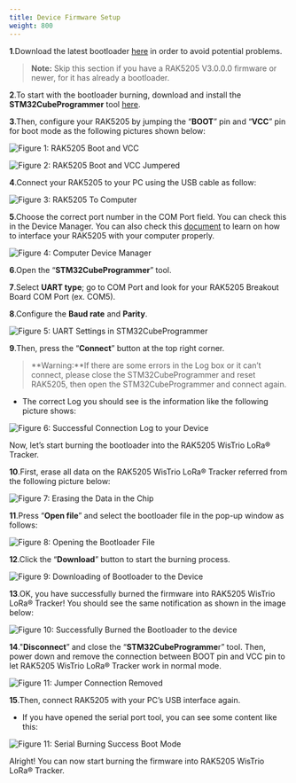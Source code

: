 ```yaml
---
title: Device Firmware Setup
weight: 800
---
```


**1**.Download the latest bootloader [here](https://downloads.rakwireless.com/en/LoRa/WisTrio-LoRa-RAK5205/Firmware/) in order to avoid potential problems.

>**Note:** Skip this section if you have a RAK5205 V3.0.0.0 firmware or newer, for it has already a bootloader.

**2**.To start with the bootloader burning, download and install the **STM32CubeProgrammer** tool [here](https://www.st.com/content/st_com/en/products/development-tools/software-development-tools/stm32-software-development-tools/stm32-programmers/stm32cubeprog.html#overview).

**3**.Then, configure your RAK5205 by jumping the “**BOOT**” pin and “**VCC**” pin for boot mode as the following pictures shown below:

![Figure 1: RAK5205 Boot and VCC ](images/bootvcc.jpg)

![Figure 2: RAK5205 Boot and VCC Jumpered ](images/bootvccjumper.jpg)
 
**4**.Connect your RAK5205 to your PC using the USB cable as follow:

![Figure 3: RAK5205 To Computer ](images/rak5205topc.jpg)

**5**.Choose the correct port number in the COM Port field. You can check this in the Device Manager. You can also check this [document](https://doc.rakwireless.com/rak5205-rak7205-wistrio-lora-tracker/interfacing-with-the-rak7205-rak5205-wistrio-lora-tracker) to learn on how to interface your RAK5205 with your computer properly.

![Figure 4: Computer Device Manager](images/devicemanager.jpg)

**6**.Open the “**STM32CubeProgrammer**” tool.

**7**.Select **UART type**; go to COM Port and look for your RAK5205 Breakout Board COM Port (ex. COM5).

**8**.Configure the **Baud rate** and **Parity**.

![Figure 5: UART Settings in STM32CubeProgrammer](images/STM32parameter.jpg)

**9**.Then, press the “**Connect**” button at the top right corner.

>**Warning:**If there are some errors in the Log box or it can’t connect, please close the STM32CubeProgrammer and reset RAK5205, then open the STM32CubeProgrammer and connect again.

* The correct Log you should see is the information like the following picture shows:

![Figure 6: Successful Connection Log to your Device](images/STM32ConnectSuccess.jpg)

Now, let’s start burning the bootloader into the RAK5205 WisTrio LoRa® Tracker.

**10**.First, erase all data on the RAK5205 WisTrio LoRa® Tracker referred from the following picture below:

![Figure 7: Erasing the Data in the Chip](images/erase.jpg)

**11**.Press “**Open file**” and select the bootloader file in the pop-up window as follows:

![Figure 8: Opening the Bootloader File](images/openingbootloaderfile.jpg)

**12**.Click the “**Download**” button to start the burning process.

![Figure 9: Downloading of Bootloader to the Device](images/bootloaderdownload.jpg)

**13**.OK, you have successfully burned the firmware into RAK5205 WisTrio LoRa® Tracker! You should see the same notification as shown in the image below:

![Figure 10: Successfully Burned the Bootloader to the device](images/bootloaderloadsuccess.jpg)

**14**."**Disconnect**” and close the “**STM32CubeProgramme**r” tool. Then, power down and remove the connection between BOOT pin and VCC pin to let RAK5205 WisTrio LoRa® Tracker work in normal mode.

![Figure 11: Jumper Connection Removed](images/bootvccjumperremoved.jpg)

**15**.Then, connect RAK5205 with your PC’s USB interface again.

* If you have opened the serial port tool, you can see some content like this:

![Figure 11: Serial Burning Success Boot Mode](images/serialbootmode.jpg)

Alright! You can now start burning the firmware into RAK5205 WisTrio LoRa® Tracker.
